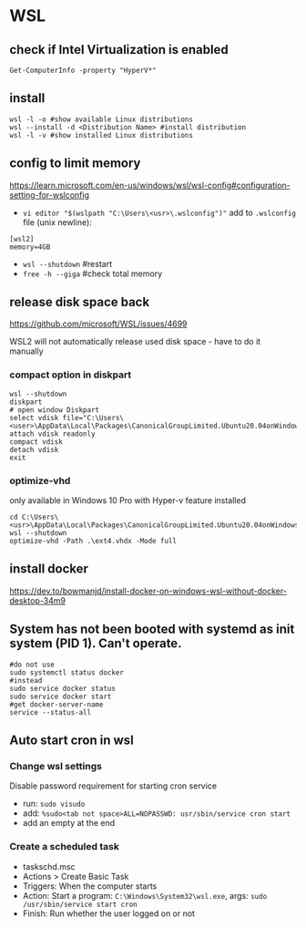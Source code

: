 # WSL

## check if Intel Virtualization is enabled
```
Get-ComputerInfo -property "HyperV*"
```

## install
```
wsl -l -o #show available Linux distributions
wsl --install -d <Distribution Name> #install distribution
wsl -l -v #show installed Linux distributions
```

## config to limit memory
https://learn.microsoft.com/en-us/windows/wsl/wsl-config#configuration-setting-for-wslconfig
- `vi editor "$(wslpath "C:\Users\<usr>\.wslconfig")"`
add to `.wslconfig` file (unix newline): 
```
[wsl2]
memory=4GB
```
- `wsl --shutdown` #restart
- `free -h --giga` #check total memory

## release disk space back
https://github.com/microsoft/WSL/issues/4699

WSL2 will not automatically release used disk space - have to do it manually

### compact option in diskpart
```
wsl --shutdown
diskpart
# open window Diskpart
select vdisk file="C:\Users\<user>\AppData\Local\Packages\CanonicalGroupLimited.Ubuntu20.04onWindows_79rhkp1fndgsc\LocalState\ext4.vhdx"
attach vdisk readonly
compact vdisk
detach vdisk
exit
```

### optimize-vhd
only available in Windows 10 Pro with Hyper-v feature installed
```
cd C:\Users\<usr>\AppData\Local\Packages\CanonicalGroupLimited.Ubuntu20.04onWindows_79rhkp1fndgsc\LocalState
wsl --shutdown
optimize-vhd -Path .\ext4.vhdx -Mode full
```

## install docker
https://dev.to/bowmanjd/install-docker-on-windows-wsl-without-docker-desktop-34m9

## System has not been booted with systemd as init system (PID 1). Can't operate.
```
#do not use
sudo systemctl status docker
#instead
sudo service docker status
sudo service docker start
#get docker-server-name
service --status-all
```

## Auto start cron in wsl
### Change wsl settings
Disable password requirement for starting cron service
- run: `sudo visudo`
- add: `%sudo<tab not space>ALL=NOPASSWD: usr/sbin/service cron start`
- add an empty at the end

### Create a scheduled task
- taskschd.msc
- Actions > Create Basic Task
- Triggers: When the computer starts
- Action: Start a program: `C:\Windows\System32\wsl.exe`, args: `sudo /usr/sbin/service start cron`
- Finish: Run whether the user logged on or not
